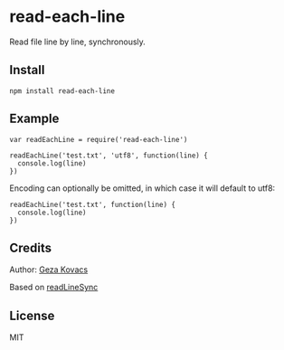 # read-each-line

Read file line by line, synchronously.

## Install

    npm install read-each-line

## Example

    var readEachLine = require('read-each-line')
    
    readEachLine('test.txt', 'utf8', function(line) {
      console.log(line)
    })

Encoding can optionally be omitted, in which case it will default to utf8:

    readEachLine('test.txt', function(line) {
      console.log(line)
    })

## Credits

Author: [Geza Kovacs](http://github.com/gkovacs)

Based on [readLineSync](https://gist.github.com/Basemm/9700229)

## License

MIT
